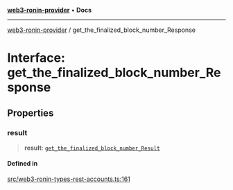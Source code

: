 [**web3-ronin-provider**](../README.md) • **Docs**

***

[web3-ronin-provider](../globals.md) / get\_the\_finalized\_block\_number\_Response

# Interface: get\_the\_finalized\_block\_number\_Response

## Properties

### result

> **result**: [`get_the_finalized_block_number_Result`](get_the_finalized_block_number_Result.md)

#### Defined in

[src/web3-ronin-types-rest-accounts.ts:161](https://github.com/chuacw/web3-ronin-provider/blob/3fc214e27766815592deb24c85c0a23477593bed/src/web3-ronin-types-rest-accounts.ts#L161)
